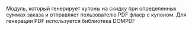 Модуль, который генерирует купоны на скидку при определенных суммах заказа и отправляет пользователю PDF флаер с купоном.
Для генерации PDF используется библиотека DOMPDF